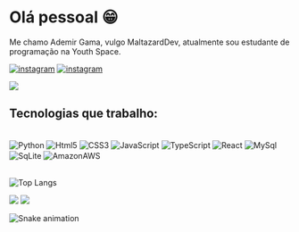 # Olá pessoal 😁

  Me chamo Ademir Gama, vulgo MaltazardDev, atualmente sou estudante de programação na Youth Space.  
  

[![instagram](https://img.shields.io/badge/Instagram-E4405F?style=for-the-badge&logo=instagram&logoColor=white)](https://www.instagram.com/ademir.mk/)
[![instagram](https://img.shields.io/badge/LinkedIn-0077B5?style=for-the-badge&logo=linkedin&logoColor=white)](https://www.linkedin.com/in/ademir-gama-31a6672b3/?trk=opento_sprofile_details)

![](http://github-profile-summary-cards.vercel.app/api/cards/profile-details?username=ademirMaltazard&theme=merko)

## Tecnologias que trabalho:
<div style="display: inline_block"><br/>
  <img align="center" alt="Python" src="https://img.shields.io/badge/Python-14354C?style=for-the-badge&logo=python&logoColor=white" />
  <img align="center" alt="Html5" src="https://img.shields.io/badge/HTML5-E34F26?style=for-the-badge&logo=html5&logoColor=white" />
  <img align="center" alt="CSS3" src="https://img.shields.io/badge/CSS3-1572B6?style=for-the-badge&logo=css3&logoColor=white" />
  <img align="center" alt="JavaScript" src="https://img.shields.io/badge/JavaScript-F7DF1E?style=for-the-badge&logo=javascript&logoColor=black" />
  <img align="center" alt="TypeScript" src="https://img.shields.io/badge/TypeScript-007ACC?style=for-the-badge&logo=typescript&logoColor=white" />
  <img align="center" alt="React" src="https://img.shields.io/badge/React-20232A?style=for-the-badge&logo=react&logoColor=61DAFB" />
  <img align="center" alt="MySql" src="https://img.shields.io/badge/MySQL-00000F?style=for-the-badge&logo=mysql&logoColor=white" />
  <img align="center" alt="SqLite" src="https://img.shields.io/badge/SQLite-07405E?style=for-the-badge&logo=sqlite&logoColor=white" />
  <img align="center" alt="AmazonAWS" src="https://img.shields.io/badge/Amazon_AWS-232F3E?style=for-the-badge&logo=amazon-aws&logoColor=white" />
  
</div><br/>


![Top Langs](https://github-readme-stats.vercel.app/api/top-langs/?username=ademirMaltazard&layout=compact&theme=merko)

![](http://github-profile-summary-cards.vercel.app/api/cards/stats?username=ademirMaltazard&theme=merko)  ![](http://github-profile-summary-cards.vercel.app/api/cards/productive-time?username=ademirMaltazard&theme=merko&utcOffset=8)

<img src="https://raw.githubusercontent.com/ademirMaltazard/ademirMaltazard/output/snake.svg" alt="Snake animation" />
